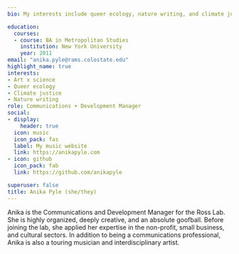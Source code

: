 ```yaml
---
bio: My interests include queer ecology, nature writing, and climate justice.

education:
  courses:
  - course: BA in Metropolitan Studies
    institution: New York University
    year: 2011
email: "anika.pyle@rams.colostate.edu"
highlight_name: true
interests:
- Art x science
- Queer ecology
- Climate justice
- Nature writing
role: Communications + Development Manager
social:
- display:
    header: true
  icon: music
  icon_pack: fas
  label: My music website
  link: https://anikapyle.com 
- icon: github
  icon_pack: fab
  link: https://github.com/anikapyle

superuser: false
title: Anika Pyle (she/they)
---
```


Anika is the Communications and Development Manager for the Ross Lab. She is highly organized, deeply creative, and an absolute goofball. Before joining the lab, she applied her expertise in the non-profit, small business, and cultural sectors. In addition to being a communications professional, Anika is also a touring musician and interdisciplinary artist. 